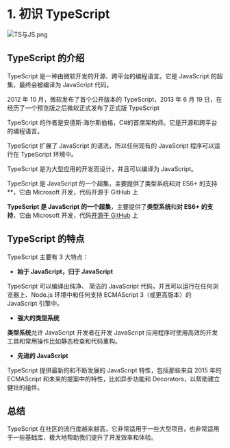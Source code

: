 # 1. 初识 TypeScript

![TS与JS.png](https://p6-juejin.byteimg.com/tos-cn-i-k3u1fbpfcp/28ca61cc160c417c8497a00defdca5f0~tplv-k3u1fbpfcp-watermark.image)

## TypeScript 的介绍

TypeScript 是一种由微软开发的开源、跨平台的编程语言。它是 JavaScript 的超集，最终会被编译为 JavaScript 代码。

2012 年 10 月，微软发布了首个公开版本的 TypeScript，2013 年 6 月 19 日，在经历了一个预览版之后微软正式发布了正式版 TypeScript

TypeScript 的作者是安德斯·海尔斯伯格，C#的首席架构师。它是开源和跨平台的编程语言。

TypeScript 扩展了 JavaScript 的语法，所以任何现有的 JavaScript 程序可以运行在 TypeScript 环境中。

TypeScript 是为大型应用的开发而设计，并且可以编译为 JavaScript。

TypeScript 是 JavaScript 的一个超集，主要提供了类型系统和对 ES6+ 的支持\*\*，它由 Microsoft 开发，代码开源于 GitHub 上

**TypeScript 是 JavaScript 的一个超集**，主要提供了**类型系统**和**对 ES6+ 的支持**，它由 Microsoft 开发，代码[开源于 GitHub](https://github.com/Microsoft/TypeScript) 上

## TypeScript 的特点

TypeScript 主要有 3 大特点：

- **始于 JavaScript，归于 JavaScript**

TypeScript 可以编译出纯净、 简洁的 JavaScript 代码，并且可以运行在任何浏览器上、Node.js 环境中和任何支持 ECMAScript 3（或更高版本）的 JavaScript 引擎中。

- **强大的类型系统**

**类型系统**允许 JavaScript 开发者在开发 JavaScript 应用程序时使用高效的开发工具和常用操作比如静态检查和代码重构。

- **先进的 JavaScript**

TypeScript 提供最新的和不断发展的 JavaScript 特性，包括那些来自 2015 年的 ECMAScript 和未来的提案中的特性，比如异步功能和 Decorators，以帮助建立健壮的组件。

## 总结

TypeScript 在社区的流行度越来越高，它非常适用于一些大型项目，也非常适用于一些基础库，极大地帮助我们提升了开发效率和体验。